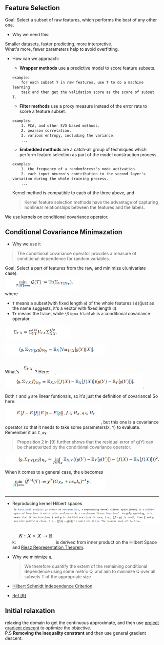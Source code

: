 

## Feature Selection

Goal: Select a subset of raw features, which performs the best of any other one.

- Why we need this:  

Smaller datasets, faster predicting, more interpretive.   
What's more, fewer parameters help to avoid overfitting.  


- How can we approach:
    * **Wrapper methods** use a predictive model to score feature subsets.
    ```
    example:
        for each subset T in raw features, use T to do a machine learning
        task and then get the validation score as the score of subset T.
    ```    

    * **Filter methods** use a proxy measure instead of the error rate to score a feature subset.
    ```
    examples:
        1. PCA, and other SVD based methods.
        2. pearson correlation.
        3. various entropy, including the variance.
        ...
    ```

    * **Embedded methods** are a catch-all group of techniques which perform feature selection as part of the model construction process.
    ```
    examples:
        1. the frequency of a randomforest's node activation.
        2. each input neuron's contribution to the second layer's variation during the whole training process.
        ...
    ```
    Kernel method is compatible to each of the three above, and
    >  Kernel feature selection methods have the advantage of capturing nonlinear
relationships between the features and the labels. 

We use kernels on conditional covariance operator.

##  Conditional Covariance Minimazation

- Why we use it
> The conditional covariance operator provides a measure of conditional dependence for random
variables.    

Goal: Select a part of features from the raw, and minimize `Q`(univariate case).  
[![min_Q](./img/min_Q_T.png)]()  
where 
- `T` means a subset(with fixed length `m`) of the whole features `[d]`(just as the name suggests, it's a vector with fixed length `d`).
- `Tr` means the trace, while `\Sigma blablah` is a conditional covariance operator.

[![op xy](./img/opxy.PNG)]()

[![cond cov op](./img/op_yyx.PNG)]()

What's [![This](./img/xy.png)]() ?
Here:  
[![cov def](./img/opxy_cov.PNG)]().

Both `f` and `g` are linear funtionals, so it's just the definition of covariance!
So here:   
[![covariance operator](./img/linfn.png)](), but this one is a covariance operator so that it needs to take some parameters(`X`, `Y`) to evaluate. Remember it as `C_xy`.

> Proposition 2 in [9] further shows that the residual error of g(Y) can be characterized
by the conditional covariance operator. 

[![cond cov op apply](./img/op_yyx_apply.PNG)]()


When it comes to a general case, the `Q` becomes  
[![general_Q_T](./img/general_Q_T.png)]()



------------------

- Reproducing kernel Hilbert spaces
[![rkhs](./img/rkhs.png)](https://en.wikipedia.org/wiki/Reproducing_kernel_Hilbert_space)

    `K`: [![K](./img/K.png)]() is derived from inner product on the Hilbert Space and [Riesz Representation Theorem](https://en.wikipedia.org/wiki/Riesz_representation_theorem).





- Why we minimize `Q`.
    >  We therefore quantify the
    extent of the remaining conditional dependence using some metric Q, and aim to minimize Q over
    all subsets T of the appropriate size






- [Hilbert Schmidt Independence Criterion](http://alex.smola.org/talks/taiwan_5.pdf)


- [Ref \[9\]](https://arxiv.org/pdf/0908.1854.pdf)


## Initial relaxation

relaxing the domain to get the continuous approximate, and then use [project gradient descent](https://math.stackexchange.com/questions/571068/what-is-the-difference-between-projected-gradient-descent-and-ordinary-gradient) to optimize the objective.  
P.S **Removing the inequality constrant** and then use general gradient descent.   